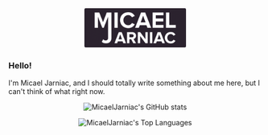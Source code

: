 <div align="center">
  <img src="https://github.com/MicaelJarniac/MicaelJarniac/blob/master/clean-banner.png" alt="Micael Jarniac" width="40%">
</div>

### Hello!

I'm Micael Jarniac, and I should totally write something about me here, but I can't think of what right now.

<div align="center">
  
  <!-- https://github.com/anuraghazra/github-readme-stats -->
  ![MicaelJarniac's GitHub stats](https://github-readme-stats.vercel.app/api?username=MicaelJarniac&show_icons=true&theme=radical)

  ![MicaelJarniac's Top Languages](https://github-readme-stats.vercel.app/api/top-langs?username=MicaelJarniac&show_icons=true&theme=radical)
</div>
